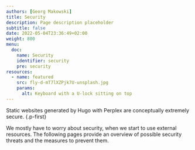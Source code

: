 ```yaml
---
authors: [Georg Makowski]
title: Security
description: Page description placeholder
subtitle: false
date: 2022-05-04T23:36:49+02:00 
weight: 800
menu:
  doc:
    name: Security
    identifier: security
    pre: security
resources:
  - name: featured
    src: fly-d-mT7lXZPjk7U-unsplash.jpg
    params: 
      alt: Keyboard with a U-lock sitting on top
---
```


Static websites generated by Hugo with Perplex are conceptually extremely secure.
{.p-first} <!--more-->

We mostly have to worry about security, when we start to use external resources. The following pages provide  an overview of possible security threats and the measures to prevent them.
